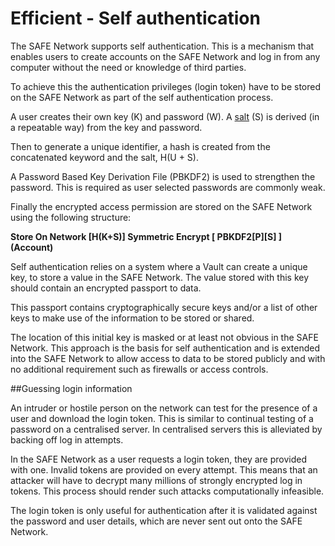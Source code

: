 # Efficient - Self authentication

The SAFE Network supports self authentication. This is a mechanism that enables users to create accounts on the SAFE Network and log in from any computer without the need or knowledge of third parties.

To achieve this the authentication privileges (login token) have to be stored on the SAFE Network as part of the self authentication process.

A user creates their own key (K) and password (W). A [salt](http://en.wikipedia.org/wiki/Salt_(cryptography)) (S) is derived (in a repeatable way) from the key and password.

Then to generate a unique identifier, a hash is created from the concatenated keyword and the salt, H(U + S).

A Password Based Key Derivation File (PBKDF2) is used to strengthen the password. This is required as user selected passwords are commonly weak.

Finally the encrypted access permission are stored on the SAFE Network using the following structure:

**Store On Network [H(K+S)] Symmetric Encrypt [ PBKDF2[P][S] ] (Account)**

Self authentication relies on a system where a Vault can create a unique key, to store a value in the SAFE Network. The value stored with this key should contain an encrypted passport to data.

This passport contains cryptographically secure keys and/or a list of other keys to make use of the information to be stored or shared.

The location of this initial key is masked or at least not obvious in the SAFE Network. This approach is the basis for self authentication and is extended into the SAFE Network to allow access to data to be stored publicly and with no additional requirement such as firewalls or access controls.

##Guessing login information

An intruder or hostile person on the network can test for the presence of a user and download the login token. This is similar to continual testing of a password on a centralised server. In centralised servers this is alleviated by backing off log in attempts.

In the SAFE Network as a user requests a login token, they are provided with one. Invalid tokens are provided on every attempt. This means that an attacker will have to decrypt many millions of strongly encrypted log in tokens. This process should render such attacks computationally infeasible.

The login token is only useful for authentication after it is validated against the password and user details, which are never sent out onto the SAFE Network.

